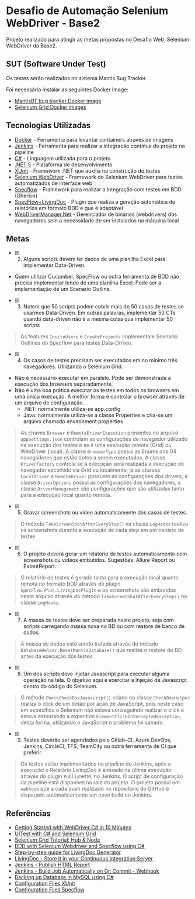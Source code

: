 # Desafio de Automação Selenium WebDriver - Base2 
  
Projeto realizado para atingir as metas propostas no Desafio Web: Selenium WebDriver da Base2.
## SUT (Software Under Test)
Os testes serão realizados no sistema Mantis Bug Tracker.  
 
Foi necessário instalar as seguintes Docker Image:
 - [MantisBT bug tracker Docker image](https://github.com/okainov/mantisbt-docker)
 - [Selenium Grid Docker images](https://github.com/SeleniumHQ/docker-selenium)

## Tecnologias Utilizadas 
- [Docker](https://www.docker.com/) - Ferramenta para levantar containers através de imagens
- [Jenkins](https://www.jenkins.io/) - Ferramenta para realizar a integracão contínua do projeto na pipeline
- [C#](https://docs.microsoft.com/en-us/dotnet/csharp/) - Linguagem utilizada para o projeto
- [.NET 5](https://dotnet.microsoft.com/learn) - Plataforma de desenvolvimento
- [XUnit](https://xunit.net/) - Framework .NET que auxilia na construção de testes  
- [Selenium.WebDriver](https://www.nuget.org/packages/Selenium.WebDriver) - Framework do Selenium WebDriver para testes automatizados de interface web
- [Specflow](https://docs.specflow.org/projects/specflow/en/latest/) - Framework para realizar a integração com testes em BDD (Gherkin)
- [SpecFlow+LivingDoc](https://docs.specflow.org/projects/specflow-livingdoc/en/latest/) - Plugin que realiza a geração automática de relatórios em formato BDD e que é adaptável
- [WebDriverManager.Net](https://github.com/rosolko/WebDriverManager.Net) - Gerenciador de binários (webdrivers) dos navegadores sem a necessidade de ser instalados na máquina local

## Metas
- [x] 2) Alguns scripts devem ler dados de uma planilha Excel para implementar Data-Driven.
 + Quem utilizar Cucumber, SpecFlow ou outra ferramenta de BDD não precisa implementar lendo de uma planilha Excel. Pode ser a implementação de um Scenario Outline.
- [x] 3) Notem que 50 scripts podem cobrir mais de 50 casos de testes se usarmos Data-Driven. Em outras palavras, implementar 50 CTs usando data-driven não é a mesma coisa que implementar 50 scripts
> As features `InviteUsers` e `CreateProjects` implementam Scenario Outlines do Specflow para testes Data-Driven. 
 - [x]  4) Os casos de testes precisam ser executados em no mínimo três navegadores. Utilizando o Selenium Grid.
+ Não é necessário executar em paralelo. Pode ser demonstrada a execução dos
browsers separadamente.
+ Não é uma boa prática executar os testes em todos os browsers em uma única
execução. A melhor forma é controlar o browser através de um arquivo de configuração.
  + .NET: normalmente utiliza-se app.config
  + Java: normalmente utiliza-se a classe Properties e cria-se um arquivo chamado
environment.properties
 > As chaves `Browser` e `RemoteDriverExecution` presentes no arquivo `appSettings.json` controlam as configurações de navegador utilizado na execução dos testes e se é uma execução remota (Grid) ou WebDriver (local).
 A classe `BrowserType` possui as Enums dos 04 navegadores que estão aptos a serem executados.
   >  A classe `DriverFactory` controla se a execução será realizada a execução do navegador escolhido via Grid ou localmente, já as classes `LocalDriver` e `RemoteDriver` possuem as configurações dos drivers, a classe `DriverOptions` possui as configurações dos navegadores, a classe `DriverManagement` são configurações que são utilizadas tanto para a execução local quanto remota.
 - [x] 5) Gravar screenshots ou vídeo automaticamente dos casos de testes.
 > O método `TakeScreenShotAfterEveryStep()` na classe `LogHooks` realiza os screenshots durante a execução de cada step em um cenário de testes
 - [x] 6) O projeto deverá gerar um relatório de testes automaticamente com screenshots ou vídeos
embutidos. Sugestões: Allure Report ou ExtentReport.
 > O relatório de testes é gerado tanto para a execução local quanto remota no formato BDD através do plugin `SpecFlow.Plus.LivingDocPlugin` e os screenshots são embutidos neste arquivo através do método `TakeScreenShotAfterEveryStep()` na classe `LogHooks`.
 - [x] 7) A massa de testes deve ser preparada neste projeto, seja com scripts carregando massa nova no BD ou com restore de banco de dados.
 > A massa de dados está sendo tratada através do método `DatabaseHelper.ResetMantisDatabase()` que realiza o restore do BD antes da execução dos testes.
 - [x] 8) Um dos scripts deve injetar Javascript para executar alguma operação na tela. O objetivo
aqui é exercitar a injeção de Javascript dentro do código do Selenium.
> O método `CheckCheckBoxJavascript()` criado na classe `CheckBoxHelper` realiza o click de um botão por ação de JavaScript, pois neste caso em específico o Selenium não estava conseguindo realizar o click e estava estourando a expection `ElementClickInterceptedException`, desta forma, utilizando o JavaScript o problema foi sanado.
 - [x] 9) Testes deverão ser agendados pelo Gitlab-CI, Azure DevOps, Jenkins, CircleCI, TFS,
TeamCity ou outra ferramenta de CI que preferir
> Os testes estão implementados na pipeline do Jenkins, após a execução o Relatório LivingDoc é anexado na última execução através do plugin `PublishHTML` no Jenkins. O script de configuração da pipeline está disponível na raiz do projeto. O projeto possui um `webhook` que a cada push realizado no repositório do GitHub é disparado automaticamente um novo build no Jenkins.


## Referências
- [Getting Started with WebDriver C# in 10 Minutes](https://www.automatetheplanet.com/getting-started-webdriver/)
- [UITest with C# and Selenium Grid](https://www.puresourcecode.com/dotnet/uitest-with-c-and-selenium-grid/)
- [Selenium Grid Tutorial: Hub & Node](https://www.guru99.com/introduction-to-selenium-grid.html)
- [BDD with Selenium Webdriver and Specflow using C#](https://www.udemy.com/share/101rvK3@VWk73qt6IfuQLtDS7SexlXDcp36_PJzqLGQ3EhEop5DsS9PgjFRaKbzrHCBhOLXX/)
- [Step-by-step guide for LivingDoc Generator](https://docs.specflow.org/projects/specflow-livingdoc/en/latest/sbsguides/sbscli.html)
- [LivingDoc - Store it in your Continuous Integration Server](https://docs.specflow.org/projects/specflow-livingdoc/en/latest/LivingDocGenerator/sharing-and-publishing.html#jenkins)
- [Jenkins - Publish HTML Report](https://www.youtube.com/watch?v=snlxU386wjo)
- [Jenkins - Build Job Automatically on Git Commit - Webhook](https://youtu.be/YkabAT213h0)
- [Backing up Database in MySQL using C#](https://stackoverflow.com/a/12311685)
- [Configuration Files XUnit](https://xunit.net/docs/configuration-files)
- [Configuration Files Specflow](https://docs.specflow.org/projects/specflow/en/latest/Installation/Configuration.html)
